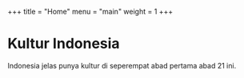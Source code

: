 +++
title = "Home"
menu = "main"
weight = 1
+++

# Kultur Indonesia

Indonesia jelas punya kultur di seperempat abad pertama abad 21 ini.

